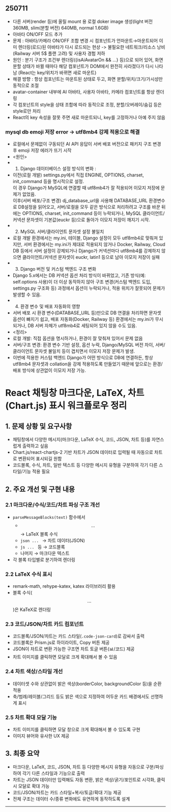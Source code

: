 ## 250711  
- 다른 서버(render 등)에 올릴 mount 용 로컬 doker image 생성(light 버전 360MB, slim(분할 버전) 640MB, normal 1.6GB)
- 아바타 ON/OFF 모드 추가
- 문제 : 아바타/카메라 ON/OFF 조합 변경 시 컴포넌트가 언마운트→마운트되어 이미 렌더링(로드)된 아바타가 다시 로드되는 현상 -> 불필요한 네트워크/리소스 낭비 (Railway 서버 5$ 플랜 고려) 및 사용자 경험 저하 
- 원인 : 분기 구조가 조건부 렌더링({isAiAvatarOn && ...} 등)으로 되어 있어, 화면 분할 상태가 바뀔 때마다 해당 컴포넌트가 DOM에서 완전히 사라졌다가 다시 나타남 (React는 key/위치가 바뀌면 새로 마운트)
- 해결 방향 : 항상 컴포넌트는 마운트된 상태로 두고, 화면 분할/위치/크기/가시성만 동적으로 조절  
- avatar-container 내부에 AI 아바타, 사용자 아바타, 카메라 컴포넌트를 항상 렌더링
- 각 컴포넌트의 style을 상태 조합에 따라 동적으로 조정, 분할/오버레이/숨김 등은 style로만 처리
- React의 key 속성을 잘못 주면 새로 마운트되니, key를 고정하거나 아예 주지 않음


### mysql db emoji 저장 error -> utf8mb4 강제 적용으로 해결

- 로컬에서 문제없이 구동되던 AI API 응답이 서버 배포 버전으로 패키지 구조 변경 후 emoji 저장 에러가 뜨기 시작
- <원인>
- 1. Django 데이터베이스 설정 방식의 변화 : 
- 이전(로컬 개발) settings.py에서 직접 ENGINE, OPTIONS, charset, init_command 등을 명시적으로 설정.  
이 경우 Django가 MySQL에 연결할 때 utf8mb4가 잘 적용되어 이모지 저장에 문제가 없었음.  
이후(서버 배포/구조 변경) dj_database_url을 사용해 DATABASE_URL 환경변수로 DB설정을 읽어오고, 서버/로컬을 모두 같은 방식으로 처리하려고 구조를 바꾼 뒤에는 OPTIONS, charset, init_command 등이 누락되거나, MySQL 클라이언트/커넥션 문자셋이 기본값(euckr 등)으로 돌아가 이모지 저장이 깨지기 시작.  
- 2. MySQL 서버/클라이언트 문자셋 설정 불일치
- 로컬 개발 환경에서는 my.ini, 테이블, Django 설정이 모두 utf8mb4로 맞춰져 있지만, 서버 환경에서는 my.ini가 제대로 적용되지 않거나 Docker, Railway, Cloud DB 등에서 서버 설정이 강제되거나 Django가 커넥션마다 utf8mb4를 강제하지 않으면
클라이언트/커넥션 문자셋이 euckr, latin1 등으로 남아 이모지 저장이 실패
- 3. Django 버전 및 커스텀 백엔드 구조 변화
- Django 5.x에서는 DB 커넥션 옵션 처리 방식이 바뀌었고, 기존 방식(예: self.options 사용)이 더 이상 동작하지 않아 구조 변경(커스텀 백엔드 도입, settings.py 구조화 등) 과정에서 옵션이 누락되거나, 적용 위치가 잘못되어 문제가 발생할 수 있음.  
- 4. 환경 변수 및 배포 자동화의 영향
- 서버 배포 시 환경 변수(DATABASE_URL 등)만으로 DB 연결을 처리하면 문자셋 옵션이 빠지기 쉽고, 배포 자동화(Docker, Railway 등) 환경에서는 my.ini가 무시되거나, DB 서버 자체가 utf8mb4로 세팅되어 있지 않을 수도 있음. 
- <정리>
- 로컬 개발: 직접 옵션을 명시하거나, 환경이 잘 맞춰져 있어서 문제 없음
- 서버/구조 변경: 환경 변수 기반 설정, 옵션 누락, Django/MySQL 버전 차이, 서버/클라이언트 문자셋 불일치 등이 겹치면서 이모지 저장 문제가 발생. 
- 이번에 적용한 커스텀 백엔드 Django가 어떤 방식으로 DB에 연결하든, 항상 utf8mb4 문자셋과 collation을 강제 적용하도록 만들었기 때문에 앞으로는 환경/배포 방식에 상관없이 이모지 저장 가능.    


# React 채팅창 마크다운, LaTeX, 차트(Chart.js) 표시 워크플로우 정리

## 1. 문제 상황 및 요구사항
- 채팅창에서 다양한 메시지(마크다운, LaTeX 수식, 코드, JSON, 차트 등)를 자연스럽게 출력하고 싶음
- Chart.js/react-chartjs-2 기반 차트가 JSON 데이터로 입력될 때 자동으로 차트로 변환되어 표시되길 원함
- 코드블록, 수식, 차트, 일반 텍스트 등 다양한 메시지 유형을 구분하여 각기 다른 스타일/기능 적용 필요

## 2. 주요 개선 및 구현 내용

### 2.1 마크다운/수식/코드/차트 파싱 구조 개선
- `parseMessageBlocks(text)` 함수에서
    - $$...$$ → LaTeX 블록 수식
    - ```json ... ``` → 차트 데이터(JSON)
    - ```js ... ``` 등 → 코드블록
    - 나머지 → 마크다운 텍스트
- 각 블록 타입별로 분기하여 렌더링

### 2.2 LaTeX 수식 표시
- remark-math, rehype-katex, katex 라이브러리 활용
- 블록 수식($$...$$)은 KaTeX로 렌더링

### 2.3 코드/JSON/차트 카드 컴포넌트
- 코드블록/JSON/차트는 카드 스타일(`.code-json-card`)로 감싸서 출력
- 코드블록은 Prism.js로 하이라이트, Copy 버튼 제공
- JSON이 차트로 변환 가능한 구조면 차트 토글 버튼(📊/코드) 제공
- 차트 이미지를 클릭하면 모달로 크게 확대해서 볼 수 있음

### 2.4 차트 색상/스타일 개선
- 데이터셋 수와 상관없이 밝은 색상(borderColor, backgroundColor 등)을 순환 적용
- 축/범례/레이블/그리드 등도 밝은 색으로 지정하여 어두운 카드 배경에서도 선명하게 표시

### 2.5 차트 확대 모달 기능
- 차트 이미지를 클릭하면 모달 창으로 크게 확대해서 볼 수 있도록 구현
- 이미지 뷰어와 유사한 UX 제공

## 3. 최종 요약
- 마크다운, LaTeX, 코드, JSON, 차트 등 다양한 메시지 유형을 자동으로 구분/파싱하여 각기 다른 스타일과 기능으로 출력
- 차트는 JSON 데이터만 입력해도 자동 변환, 밝은 색상/굵기/포인트로 시각화, 클릭 시 모달로 확대 가능
- 코드/JSON/차트는 카드 스타일+복사/토글/확대 기능 제공
- 전체 구조는 데이터 수/종류 변화에도 유연하게 동작하도록 설계

---
